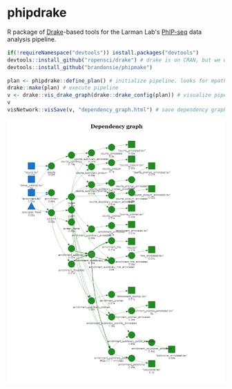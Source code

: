 # phipdrake

R package of [Drake](https://github.com/ropensci/drake)-based tools for the Larman Lab's [PhIP-seq](https://www.nature.com/articles/s41596-018-0025-6) data analysis pipeline.

``` r  
if(!requireNamespace("devtools")) install.packages("devtools")
devtools::install_github("ropensci/drake") # drake is on CRAN, but we use the more recent Github version
devtools::install_github("brandonsie/phipmake")
```  

``` r
plan <- phipdrake::define_plan() # initialize pipeline. looks for mpath.txt and ppath.txt in working directory
drake::make(plan) # execute pipeline
v <- drake::vis_drake_graph(drake::drake_config(plan)) # visualize pipeline dependencies
v
visNetwork::visSave(v, "dependency_graph.html") # save dependency graph
```
![dependency graph](https://raw.githubusercontent.com/brandonsie/brandonsie.github.io/master/docs/phipdrake_dependency_2.PNG)
